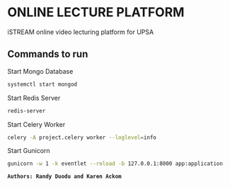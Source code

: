 # ONLINE LECTURE PLATFORM

iSTREAM online video lecturing platform for UPSA

## Commands to run 

Start Mongo Database  

```bash
systemctl start mongod
```


Start Redis Server

``` bash
redis-server
```

Start Celery Worker 

``` bash
celery -A project.celery worker --loglevel=info
```

Start Gunicorn 
``` bash
gunicorn -w 1 -k eventlet --reload -b 127.0.0.1:8000 app:application
```

**`Authors: Randy Duodu and Karen Ackom`**
